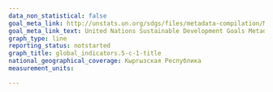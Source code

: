 ```yaml
---
data_non_statistical: false
goal_meta_link: http://unstats.un.org/sdgs/files/metadata-compilation/Metadata-Goal-5.pdf
goal_meta_link_text: United Nations Sustainable Development Goals Metadata (pdf 634kB)
graph_type: line
reporting_status: notstarted
graph_title: global_indicators.5-c-1-title
national_geographical_coverage: Кыргызская Республика
measurement_units: 

---
```

